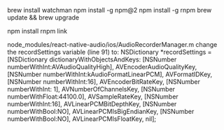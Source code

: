 
brew install watchman
npm install -g npm@2
npm install -g rnpm
brew update && brew upgrade

npm install
rnpm link

node_modules/react-native-audio/ios/AudioRecorderManager.m
change the recordSettings variable (line 91) to: 
  NSDictionary *recordSettings = [NSDictionary dictionaryWithObjectsAndKeys:
          [NSNumber numberWithInt:AVAudioQualityHigh], AVEncoderAudioQualityKey,
          [NSNumber numberWithInt:kAudioFormatLinearPCM], AVFormatIDKey,
          [NSNumber numberWithInt:16], AVEncoderBitRateKey,
          [NSNumber numberWithInt: 1], AVNumberOfChannelsKey,
          [NSNumber numberWithFloat:44100.0], AVSampleRateKey,
          [NSNumber numberWithInt:16], AVLinearPCMBitDepthKey,
          [NSNumber numberWithBool:NO], AVLinearPCMIsBigEndianKey,
          [NSNumber numberWithBool:NO], AVLinearPCMIsFloatKey,
          nil];